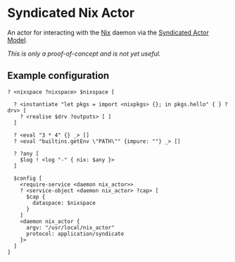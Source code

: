 # Syndicated Nix Actor

An actor for interacting with the [Nix](https://nixos.org/) daemon via the [Syndicated Actor Model](https://syndicate-lang.org/).

*This is only a proof-of-concept and is not yet useful.*

## Example configuration
```
? <nixspace ?nixspace> $nixspace [

  ? <instantiate "let pkgs = import <nixpkgs> {}; in pkgs.hello" { } ?drv> [
    ? <realise $drv ?outputs> [ ]
  ]

  ? <eval "3 * 4" {} _> []
  ? <eval "builtins.getEnv \"PATH\"" {impure: ""} _> []

  ? ?any [
    $log ! <log "-" { nix: $any }>
  ]

  $config [
    <require-service <daemon nix_actor>>
    ? <service-object <daemon nix_actor> ?cap> [
      $cap {
        dataspace: $nixspace
      }
    ]
    <daemon nix_actor {
      argv: "/usr/local/nix_actor"
      protocol: application/syndicate
    }>
  ]
]
```
